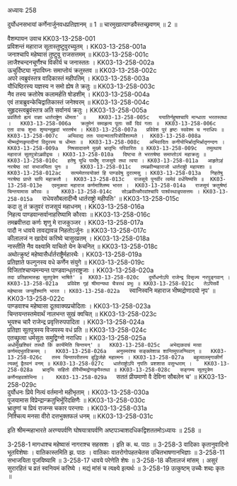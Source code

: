 अध्यायः 258

दुर्योधनसभायां कर्णेनार्जुनवधप्रतिज्ञानम् ॥ 1 ॥ चारमुखात्पाण्डवैस्तच्छ्रवणम् ॥ 2 ॥

वैशम्पायन उवाच 	KK03-13-258-001  
प्रविशन्तं महाराज सूतास्तुष्टुवुरच्युतम् ।	KK03-13-258-001a  
जनाश्चापि महेष्वासं तुष्टुवू राजसत्तमम् ॥	KK03-13-258-001c  
लाजैश्चन्दनचूर्णैश्च विकीर्य च जनास्ततः ।	KK03-13-258-002a  
ऊचुर्दिष्ट्या नृपाविघ्नः समाप्तोयं क्रतुस्तव ॥	KK03-13-258-002c  
अपरे त्वब्रुवंस्तत्र वादिकास्तं महीपतिम् ।	KK03-13-258-003a  
यौधिष्ठिरस्य यज्ञस्य न समो ह्येष ते क्रतुः ॥	KK03-13-258-003c  
नैव तस्य क्रतोरेष कलामर्हति षोडशीम् ।	KK03-13-258-004a  
एवं तत्राब्रुवन्केचिद्वातिकास्तं जनेश्वरम् ॥	KK03-13-258-004c  
सुहृदस्त्वब्रुवंस्तत्र अति सर्वानयं क्रतुः ।	KK03-13-258-005a  
`प्रवर्तितो ह्ययं राज्ञा धार्तराष्ट्रेण धीमता' ॥	KK03-13-258-005c  
ययातिर्नहुषश्चापि मान्धाता भरतस्तथा ।	KK03-13-258-006a  
क्रतुमेनं समाहृत्य पूताः सर्वे दिवं गताः ॥	KK03-13-258-006c  
एता वाचः शुभाः शृण्वन्सुहृदां भरतर्षभ ।	KK03-13-258-007a  
प्रविवेश पुरं हृष्टः स्ववेश्म च नराधिपः ॥	KK03-13-258-007c  
अभिवाद्य ततः पादान्मातापित्रोर्विशाम्पते ।	KK03-13-258-008a  
भीष्मद्रोणकृपादीनां विदुरस्य च धीमतः ॥	KK03-13-258-008c  
अभिवादितः कनीयोभिर्भ्रातृभिर्भ्रातृनन्दनः ।	KK03-13-258-009a  
निषसादासने मुख्ये भ्रातृभिः परिवारितः ॥	KK03-13-258-009c  
तमुत्थाय महाराजं सूतपुत्रोऽब्रवीद्वचः ।	KK03-13-258-010a  
दिष्ट्या ते भरतश्रेष्ठ समाप्तोऽयं महाक्रतुः ॥	KK03-13-258-010c  
हतेषु युधि पार्थेषु राजसूये तथा त्वया ।	KK03-13-258-011a  
आहृतेऽहं नरश्रेष्ठ त्वां सभाजयिता पुनः ॥	KK03-13-258-011c  
तमब्रवीन्महाराजो धार्तराष्ट्रो महायशाः ॥	KK03-13-258-012ac  
सत्यमेतत्त्वयोक्तं हि पाण्डवेषु दुरात्मसु ।	KK03-13-258-013a  
निहतेषु नरश्रेष्ठ प्राप्ते चापि महाक्रतौ ।	KK03-13-258-013c  
राजसूये पुनर्वीर त्वमेवं वर्धयिष्यसि ॥	KK03-13-258-013e  
एवमुक्त्वा महाराज कर्णमाश्लिष्य भारत ।	KK03-13-258-014a  
राजसूयं क्रतुश्रेष्ठं चिन्तयामास कौरवः ॥	KK03-13-258-014c  
सोऽब्रवीत्कौरवांश्चापि पार्श्वस्थान्नृपसत्तमः ।	KK03-13-258-015a  
`राधेयसौबलादीन्वै धार्तराष्ट्रो महीपतिः' ॥	KK03-13-258-015c  
कदा तु तं क्रतुवरं राजसूयं महाधनम् ।	KK03-13-258-016a  
निहत्य पाण्डवान्सर्वानाहरिष्यामि कौरवाः ॥	KK03-13-258-016c  
तमब्रवीत्तदा कर्णः शृणु मे राजकुञ्जर ।	KK03-13-258-017a  
पादौ न धावये तावद्यावन्न निहतोऽर्जुनः ॥	KK03-13-258-017c  
कीलालजं न खादेयं करिष्ये चासुरव्रतम् ।	KK03-13-258-018a  
नास्तीति नैव वक्ष्यामि याचितो येन केचनित् ॥	KK03-13-258-018c  
अथोत्क्रुष्टं महेष्वासैर्धार्तराष्ट्रैर्महारथैः ।	KK03-13-258-019a  
प्रतिज्ञाते फल्गुनस्य वधे कर्णेन संयुगे ॥	KK03-13-258-019c  
विजितांश्चाप्यमन्यन्त पाण्डवान्धृतराष्ट्रजाः ।	KK03-13-258-020a  
`तदा प्रतिज्ञामारुह्य सूतपुत्रेण भाषिते' ॥	KK03-13-258-020c  
दुर्योधनोऽपि राजेन्द्र विसृज्य नरपुङ्गवान् ।	KK03-13-258-021a  
प्रविवेश गृहं श्रीमान्यथा चैत्ररथं प्रभुः ॥	KK03-13-258-021c  
तेऽपिसर्वे महेष्वासा जग्मुर्वेश्मानि भारत ।	KK03-13-258-022a  
`स्वानिस्वनि महाराज भीष्मद्रोणादयो नृप' ॥	KK03-13-258-022c  
पाण्डवाश्च महेष्वासा दूतवाक्यप्रचोदिताः ।	KK03-13-258-023a  
चिन्तयन्तस्तमेवार्थं नालभन्त सुखं क्वचित् ॥	KK03-13-258-023c  
भूयश्च चारै राजेन्द्र प्रवृत्तिरुपपादिता ।	KK03-13-258-024a  
प्रतिज्ञा सूतपुत्रस्य विजयस्य वधं प्रति ॥	KK03-13-258-024c  
एतच्छ्रुत्वा धर्मसुतः समुद्विग्नो नराधिप ।	KK03-13-258-025a  
`अधोमुखश्चिरं तस्थौ किं कार्यमिति चिन्तयन्' ॥	KK03-13-258-025c  
अभेद्यकवचं मत्वा कर्णमद्भुतविक्रमम् ।	KK03-13-258-026a  
अनुस्मरंश्च सङ्क्लेशान्न शान्तिमुपजग्मिवान् ॥	KK03-13-258-026c  
तस्य चिन्तापरीतस्य बुद्धिर्जज्ञे महात्मनः ।	KK03-13-258-027a  
बहुव्यालमृगाकीर्णं त्यक्तुं द्वैतवनं वनम् ॥	KK03-13-258-027c  
धार्तराष्ट्रोऽपि नृपतिः प्रशशास वसुन्धराम् ।	KK03-13-258-028a  
भ्रातृभिः सहितो वीरैर्भीष्मद्रोणकृपैस्तथा ॥	KK03-13-258-028c  
सङ्गम्य सूतपुत्रेण कर्णेनाहवशोभिना ।	KK03-13-258-029a  
`सततं प्रीयमाणो वै देविना सौबलेन च' ॥	KK03-13-258-029c  
दुर्योधनः प्रिये नित्यं वर्तमानो महीभृताम् ।	KK03-13-258-030a  
पूजयामास विप्रेन्द्रान्क्रतुभिर्भूरिदक्षिणैः ॥	KK03-13-258-030c  
भ्रातॄणां च प्रियं राजन्स चकार परन्तपः ।	KK03-13-258-031a  
निश्चित्य मनसा वीरो दत्तभुक्तफलं धनम् ॥	KK03-13-258-031c  

इति श्रीमन्महाभारते अरण्यपर्वणि घोषयात्रापर्वणि अष्टपञ्चाशदधिकद्विशततमोऽध्यायः ॥ 258 ॥

3-258-1 मागधाश्च महेष्वासं नागराश्च सहस्रशः । इति क. थ. पाठः ॥ 3-258-3 वादिकाः कृतानुवादिनो भूतविशेषाः । वातिकास्तमिति झ. पाठः । वातिकाः वातरोगोपहतचेतस उचितभाषणानभिज्ञाः ॥ 3-258-11 सभाजयिता पूजयिष्यामि ॥ 3-258-17 धावये परेणेति शेषः ॥ 3-258-18 कीलालजं मांसम् । असुरं सुरारहितं च व्रतं स्वनियमं करिष्ये । मद्यं मांसं च त्यक्ष्ये इत्यर्थः ॥ 3-258-19 उत्कुष्टम् उच्चैः शब्दः कृतः ॥
